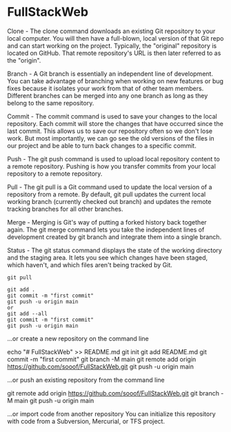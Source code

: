 # FullStackWeb



Clone - The clone command downloads an existing Git repository to your local computer. You will then have a full-blown, local version of that Git repo and can start working on the project. Typically, the "original" repository is located on GitHub. That remote repository's URL is then later referred to as the "origin".

Branch - A Git branch is essentially an independent line of development. You can take advantage of branching when working on new features or bug fixes because it isolates your work from that of other team members. Different branches can be merged into any one branch as long as they belong to the same repository.

Commit - The commit command is used to save your changes to the local repository. Each commit will store the changes that have occurred since the last commit. This allows us to save our repository often so we don't lose work. But most importantly, we can go see the old versions of the files in our project and be able to turn back changes to a specific commit.

Push - The git push command is used to upload local repository content to a remote repository. Pushing is how you transfer commits from your local repository to a remote repository.

Pull - The git pull is a Git command used to update the local version of a repository from a remote. By default, git pull updates the current local working branch (currently checked out branch) and updates the remote tracking branches for all other branches.

Merge - Merging is Git's way of putting a forked history back together again. The git merge command lets you take the independent lines of development created by git branch and integrate them into a single branch.

Status - The git status command displays the state of the working directory and the staging area. It lets you see which changes have been staged, which haven't, and which files aren't being tracked by Git.



```
git pull

git add .
git commit -m "first commit"
git push -u origin main
or
git add --all
git commit -m "first commit"
git push -u origin main
```
…or create a new repository on the command line

echo "# FullStackWeb" >> README.md
git init
git add README.md
git commit -m "first commit"
git branch -M main
git remote add origin https://github.com/sooof/FullStackWeb.git
git push -u origin main


…or push an existing repository from the command line

git remote add origin https://github.com/sooof/FullStackWeb.git
git branch -M main
git push -u origin main

…or import code from another repository
You can initialize this repository with code from a Subversion, Mercurial, or TFS project.
